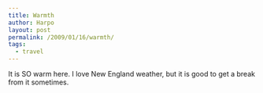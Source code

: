 ```yaml
---
title: Warmth
author: Harpo
layout: post
permalink: /2009/01/16/warmth/
tags:
  - travel
---
```

It is SO warm here. I love New England weather, but it is good to get a break from it sometimes.